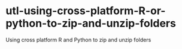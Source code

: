 # utl-using-cross-platform-R-or-python-to-zip-and-unzip-folders
Using cross platform R and Python to zip and unzip folders   
